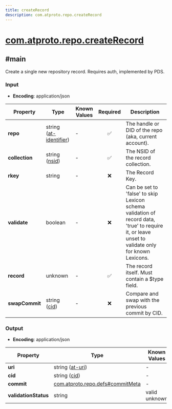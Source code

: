 ```yaml
---
title: createRecord
description: com.atproto.repo.createRecord
---
```


# [com.atproto.repo.createRecord](https://github.com/myConsciousness/atproto.dart/blob/main/lexicons/com/atproto/repo/createRecord.json)

## #main

Create a single new repository record. Requires auth, implemented by PDS.

### Input

- **Encoding**: application/json

| Property | Type | Known Values | Required | Description |
| --- | --- | --- | :---: | --- |
| **repo** | string ([at-identifier](https://atproto.com/specs/lexicon#at-identifier)) | - | ✅ | The handle or DID of the repo (aka, current account). |
| **collection** | string ([nsid](https://atproto.com/specs/nsid)) | - | ✅ | The NSID of the record collection. |
| **rkey** | string | - | ❌ | The Record Key. |
| **validate** | boolean | - | ❌ | Can be set to 'false' to skip Lexicon schema validation of record data, 'true' to require it, or leave unset to validate only for known Lexicons. |
| **record** | unknown | - | ✅ | The record itself. Must contain a $type field. |
| **swapCommit** | string ([cid](https://atproto.com/specs/repository#cid-formats)) | - | ❌ | Compare and swap with the previous commit by CID. |

### Output

- **Encoding**: application/json

| Property | Type | Known Values | Required | Description |
| --- | --- | --- | :---: | --- |
| **uri** | string ([at-uri](https://atproto.com/specs/at-uri-scheme)) | - | ✅ | - |
| **cid** | string ([cid](https://atproto.com/specs/repository#cid-formats)) | - | ✅ | - |
| **commit** | [com.atproto.repo.defs#commitMeta](../../../../lexicons/com/atproto/repo/defs.md#commitmeta) | - | ❌ | - |
| **validationStatus** | string | valid<br/>unknown | ❌ | - |
